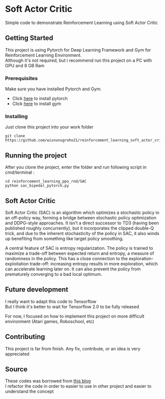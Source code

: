 # Soft Actor Critic

Simple code to demonstrate Reinforcement Learning using Soft Actor Critic

## Getting Started

This project is using Pytorch for Deep Learning Framework and Gym for Reinforcement Learning Environment.  
Although it's not required, but i recommend run this project on a PC with GPU and 8 GB Ram

### Prerequisites

Make sure you have installed Pytorch and Gym.  
- Click [here](https://pytorch.org/get-started/locally/) to install pytorch  
- Click [here](https://gym.openai.com/docs/) to install gym

### Installing

Just clone this project into your work folder

```
git clone https://github.com/wisnunugroho21/reinforcement_learning_soft_actor_critic.git
```

## Running the project

After you clone the project, enter the folder and run following script in cmd/terminal :

```
cd reinforcement_learning_ppo_rnd/SAC
python sac_bipedal_pytorch.py
```

## Soft Actor Critic

Soft Actor Critic (SAC) is an algorithm which optimizes a stochastic policy in an off-policy way, forming a bridge between stochastic policy optimization and DDPG-style approaches. It isn’t a direct successor to TD3 (having been published roughly concurrently), but it incorporates the clipped double-Q trick, and due to the inherent stochasticity of the policy in SAC, it also winds up benefiting from something like target policy smoothing.

A central feature of SAC is entropy regularization. The policy is trained to maximize a trade-off between expected return and entropy, a measure of randomness in the policy. This has a close connection to the exploration-exploitation trade-off: increasing entropy results in more exploration, which can accelerate learning later on. It can also prevent the policy from prematurely converging to a bad local optimum.

## Future development

I really want to adapt this code to Tensorflow  
But I think it's better to wait for Tensorflow 2.0 to be fully released

For now, I focused on how to implement this project on more difficult environment (Atari games, Roboschool, etc)

## Contributing

This project is far from finish. Any fix, contribute, or an idea is very appreciated

## Source

These codes was borrowed from [this blog](https://towardsdatascience.com/soft-actor-critic-demystified-b8427df61665)  
I refactor the code in order to easier to use in other project and easier to understand the concept

